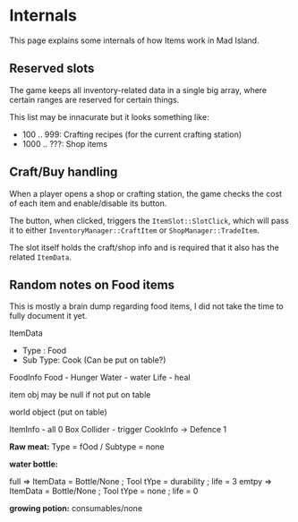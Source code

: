 # Internals

This page explains some internals of how Items work in Mad Island.

## Reserved slots

The game keeps all inventory-related data in a single big array, where certain ranges are reserved for certain things.

This list may be innacurate but it looks something like:

- 100 .. 999: Crafting recipes (for the current crafting station)
- 1000 .. ???: Shop items


## Craft/Buy handling

When a player opens a shop or crafting station, the game checks the cost of each item and enable/disable its button.

The button, when clicked, triggers the `ItemSlot::SlotClick`, which will pass it to either `InventoryManager::CraftItem` or `ShopManager::TradeItem`.

The slot itself holds the craft/shop info and is required that it also has the related `ItemData`.


## Random notes on Food items

This is mostly a brain dump regarding food items, I did not take the time to fully document it yet.

ItemData
- Type : Food
- Sub Type:  Cook (Can be put on table?)

FoodInfo
Food - Hunger
Water - water
Life - heal


item obj may be null if not put on table

world object (put on table)

ItemInfo - all 0
Box Collider - trigger
CookInfo -> Defence 1


**Raw meat:**
Type = fOod / Subtype = none

**water bottle:**

full => ItemData = Bottle/None ; Tool tYpe = durability ; life = 3
emtpy => ItemData = Bottle/None ; Tool tYpe = none ; life = 0

**growing potion:**
consumables/none

